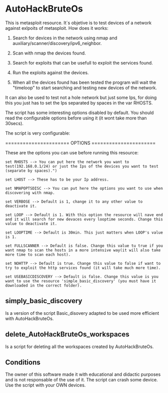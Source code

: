 # AutoHackBruteOs
This is metasploit resource. It´s objetive is to test devices of a network against exlpoits of metasploit.
How does it works:

1) Search for devices in the network using nmap and auxiliary/scanner/discovery/ipv6_neighbor.

2) Scan with nmap the devices found.

3) Search for exploits that can be usefull to exploit the services found.

4) Run the exploits against the devices.

5) When all the devices found has been tested the program will wait the "timeloop" to start searching and testing new devices of the network.

It can also be used to test not a hole network but just some Ips, for doing this you just has to set the Ips separated by spaces in the var RHOSTS.

The script has some interesting options disabled by default. You should read the configurable options before using it (it wont take more than 30secs).


The script is very configurable:

====================== OPTIONS ======================

These are the options you can use before running this resource:
	
	set RHOSTS --> You can put here the network you want to test(192.168.0.1/24) or just the Ips of the devices you want to test (separate by spaces).")
	
	set LHOST --> These has to be your Ip address.
	
	set NMAPOPTSDISC --> You can put here the options you want to use when discovering with nmap.
	
	set VERBOSE --> Default is 1, change it to any other value to deactivate it.
	
	set LOOP --> Default is 1. With this option the resource will nave end and it will search for new devaces every looptime seconds. Change this value to deactivate it.
  	
  	set LOOPTIME --> Default is 30min. This just matters when LOOP's value is 1.
	
	set FULLSCANNER --> Default is false. Change this value tu true if you want nmap to scan the hosts in a more intensive way(it will also take more time to scan each host).
	
	set NOHTTP --> Default is true. Change this value to false if want to try to exploit the http services found (it will take much more time).
	
	set USEBASICDISCOVERY --> Default is false. Change this value is you want to use the resource 'simple_basic_discovery' (you must have it downloaded in the correct folder).


## simply_basic_discovery 
Is a version of the script Basic_disovery adapted to be used more efficient with AutoHackBruteOs.

## delete_AutoHackBruteOs_workspaces
Is a script for deleting all the workspaces created by AutoHackBruteOs.





## Conditions
The owner of this software made it with educational and didactic purposes and is not responsable of the use of it.
The script can crash some device.
Use the script with your OWN devices.
